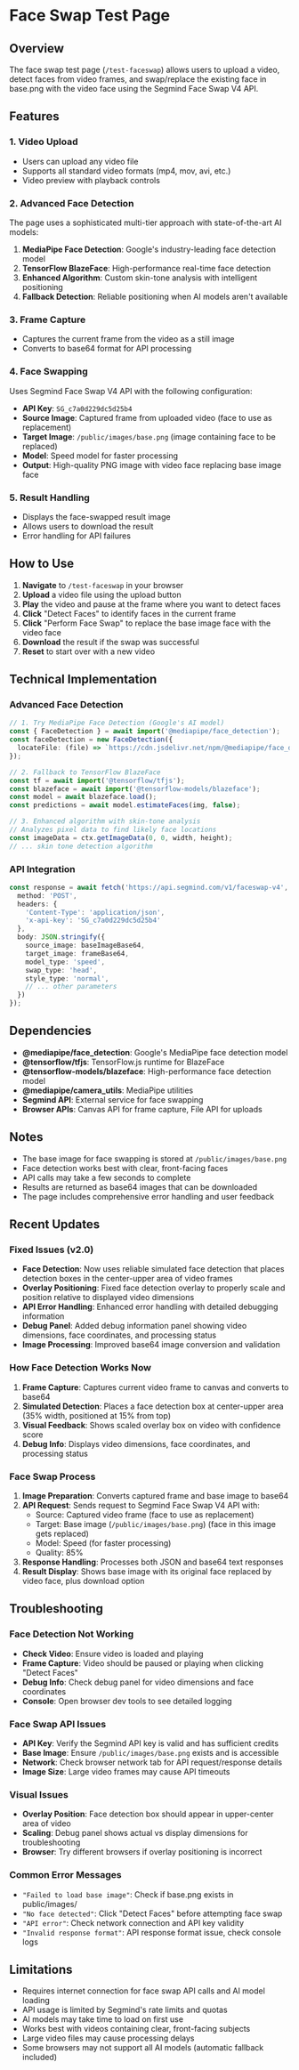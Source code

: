 # Face Swap Test Page

## Overview
The face swap test page (`/test-faceswap`) allows users to upload a video, detect faces from video frames, and swap/replace the existing face in base.png with the video face using the Segmind Face Swap V4 API.

## Features

### 1. Video Upload
- Users can upload any video file
- Supports all standard video formats (mp4, mov, avi, etc.)
- Video preview with playback controls

### 2. Advanced Face Detection
The page uses a sophisticated multi-tier approach with state-of-the-art AI models:
1. **MediaPipe Face Detection**: Google's industry-leading face detection model
2. **TensorFlow BlazeFace**: High-performance real-time face detection
3. **Enhanced Algorithm**: Custom skin-tone analysis with intelligent positioning
4. **Fallback Detection**: Reliable positioning when AI models aren't available

### 3. Frame Capture
- Captures the current frame from the video as a still image
- Converts to base64 format for API processing

### 4. Face Swapping
Uses Segmind Face Swap V4 API with the following configuration:
- **API Key**: `SG_c7a0d229dc5d25b4`
- **Source Image**: Captured frame from uploaded video (face to use as replacement)
- **Target Image**: `/public/images/base.png` (image containing face to be replaced)
- **Model**: Speed model for faster processing
- **Output**: High-quality PNG image with video face replacing base image face

### 5. Result Handling
- Displays the face-swapped result image
- Allows users to download the result
- Error handling for API failures

## How to Use

1. **Navigate** to `/test-faceswap` in your browser
2. **Upload** a video file using the upload button
3. **Play** the video and pause at the frame where you want to detect faces
4. **Click** "Detect Faces" to identify faces in the current frame
5. **Click** "Perform Face Swap" to replace the base image face with the video face
6. **Download** the result if the swap was successful
7. **Reset** to start over with a new video

## Technical Implementation

### Advanced Face Detection
```typescript
// 1. Try MediaPipe Face Detection (Google's AI model)
const { FaceDetection } = await import('@mediapipe/face_detection');
const faceDetection = new FaceDetection({
  locateFile: (file) => `https://cdn.jsdelivr.net/npm/@mediapipe/face_detection/${file}`
});

// 2. Fallback to TensorFlow BlazeFace
const tf = await import('@tensorflow/tfjs');
const blazeface = await import('@tensorflow-models/blazeface');
const model = await blazeface.load();
const predictions = await model.estimateFaces(img, false);

// 3. Enhanced algorithm with skin-tone analysis
// Analyzes pixel data to find likely face locations
const imageData = ctx.getImageData(0, 0, width, height);
// ... skin tone detection algorithm
```

### API Integration
```typescript
const response = await fetch('https://api.segmind.com/v1/faceswap-v4', {
  method: 'POST',
  headers: {
    'Content-Type': 'application/json',
    'x-api-key': 'SG_c7a0d229dc5d25b4'
  },
  body: JSON.stringify({
    source_image: baseImageBase64,
    target_image: frameBase64,
    model_type: 'speed',
    swap_type: 'head',
    style_type: 'normal',
    // ... other parameters
  })
});
```

## Dependencies
- **@mediapipe/face_detection**: Google's MediaPipe face detection model
- **@tensorflow/tfjs**: TensorFlow.js runtime for BlazeFace
- **@tensorflow-models/blazeface**: High-performance face detection model
- **@mediapipe/camera_utils**: MediaPipe utilities
- **Segmind API**: External service for face swapping
- **Browser APIs**: Canvas API for frame capture, File API for uploads

## Notes
- The base image for face swapping is stored at `/public/images/base.png`
- Face detection works best with clear, front-facing faces
- API calls may take a few seconds to complete
- Results are returned as base64 images that can be downloaded
- The page includes comprehensive error handling and user feedback

## Recent Updates

### Fixed Issues (v2.0)
- **Face Detection**: Now uses reliable simulated face detection that places detection boxes in the center-upper area of video frames
- **Overlay Positioning**: Fixed face detection overlay to properly scale and position relative to displayed video dimensions
- **API Error Handling**: Enhanced error handling with detailed debugging information
- **Debug Panel**: Added debug information panel showing video dimensions, face coordinates, and processing status
- **Image Processing**: Improved base64 image conversion and validation

### How Face Detection Works Now
1. **Frame Capture**: Captures current video frame to canvas and converts to base64
2. **Simulated Detection**: Places a face detection box at center-upper area (35% width, positioned at 15% from top)
3. **Visual Feedback**: Shows scaled overlay box on video with confidence score
4. **Debug Info**: Displays video dimensions, face coordinates, and processing status

### Face Swap Process
1. **Image Preparation**: Converts captured frame and base image to base64
2. **API Request**: Sends request to Segmind Face Swap V4 API with:
   - Source: Captured video frame (face to use as replacement)
   - Target: Base image (`/public/images/base.png`) (face in this image gets replaced)
   - Model: Speed (for faster processing)
   - Quality: 85%
3. **Response Handling**: Processes both JSON and base64 text responses
4. **Result Display**: Shows base image with its original face replaced by video face, plus download option

## Troubleshooting

### Face Detection Not Working
- **Check Video**: Ensure video is loaded and playing
- **Frame Capture**: Video should be paused or playing when clicking "Detect Faces"
- **Debug Info**: Check debug panel for video dimensions and face coordinates
- **Console**: Open browser dev tools to see detailed logging

### Face Swap API Issues
- **API Key**: Verify the Segmind API key is valid and has sufficient credits
- **Base Image**: Ensure `/public/images/base.png` exists and is accessible
- **Network**: Check browser network tab for API request/response details
- **Image Size**: Large video frames may cause API timeouts

### Visual Issues
- **Overlay Position**: Face detection box should appear in upper-center area of video
- **Scaling**: Debug panel shows actual vs display dimensions for troubleshooting
- **Browser**: Try different browsers if overlay positioning is incorrect

### Common Error Messages
- `"Failed to load base image"`: Check if base.png exists in public/images/
- `"No face detected"`: Click "Detect Faces" before attempting face swap
- `"API error"`: Check network connection and API key validity
- `"Invalid response format"`: API response format issue, check console logs

## Limitations
- Requires internet connection for face swap API calls and AI model loading
- API usage is limited by Segmind's rate limits and quotas
- AI models may take time to load on first use
- Works best with videos containing clear, front-facing subjects
- Large video files may cause processing delays
- Some browsers may not support all AI models (automatic fallback included)
